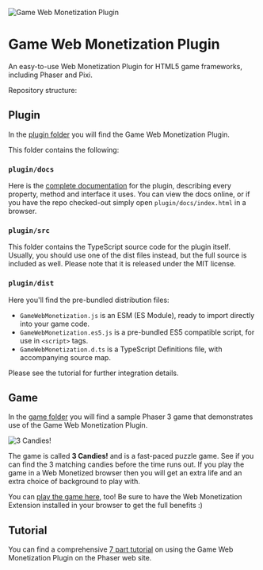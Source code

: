![Game Web Monetization Plugin](https://raw.githubusercontent.com/photonstorm/gamewebmonetization/main/banner.jpg "Game Web Monetization Plugin")

# Game Web Monetization Plugin

An easy-to-use Web Monetization Plugin for HTML5 game frameworks, including Phaser and Pixi.

Repository structure:

## Plugin

In the [plugin folder](https://github.com/photonstorm/gamewebmonetization/tree/main/plugin) you will find the Game Web Monetization Plugin.

This folder contains the following:

### `plugin/docs`

Here is the [complete documentation](https://photonstorm.github.io/gamewebmonetization/plugin/docs/) for the plugin, describing every property, method and interface it uses. You can view the docs online, or if you have the repo checked-out simply open `plugin/docs/index.html` in a browser.

### `plugin/src`

This folder contains the TypeScript source code for the plugin itself. Usually, you should use one of the dist files instead, but the full source is included as well. Please note that it is released under the MIT license.

### `plugin/dist`

Here you'll find the pre-bundled distribution files:

* `GameWebMonetization.js` is an ESM (ES Module), ready to import directly into your game code.
* `GameWebMonetization.es5.js` is a pre-bundled ES5 compatible script, for use in `<script>` tags.
* `GameWebMonetization.d.ts` is a TypeScript Definitions file, with accompanying source map.

Please see the tutorial for further integration details.

## Game

In the [game folder](https://github.com/photonstorm/gamewebmonetization/tree/main/game) you will find a sample Phaser 3 game that demonstrates use of the Game Web Monetization Plugin.

![3 Candies!](https://raw.githubusercontent.com/photonstorm/gamewebmonetization/main/3candies.png "3 Candies!")

The game is called **3 Candies!** and is a fast-paced puzzle game. See if you can find the 3 matching candies before the time runs out. If you play the game in a Web Monetized browser then you will get an extra life and an extra choice of background to play with.

You can [play the game here](https://photonstorm.github.io/gamewebmonetization/game/), too! Be sure to have the Web Monetization Extension installed in your browser to get the full benefits :)

## Tutorial

You can find a comprehensive [7 part tutorial](https://phaser.io/tutorials/game-web-monetization) on using the Game Web Monetization Plugin on the Phaser web site.
